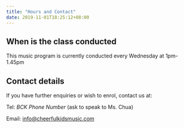 ```yaml
---
title: "Hours and Contact"
date: 2019-11-01T18:25:12+08:00
---
```


## When is the class conducted
This music program is currently conducted every Wednesday at 1pm-1.45pm

## Contact details
If you have further enquiries or wish to enrol, contact us at:

Tel: _BCK Phone Number_ (ask to speak to Ms. Chua)

Email: [info@cheerfulkidsmusic.com](mailto:info@cheerfulkidsmusic.com)
